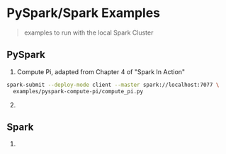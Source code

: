 # PySpark/Spark Examples

> examples to run with the local Spark Cluster


## PySpark 

1. Compute Pi, adapted from Chapter 4 of "Spark In Action"

```bash
spark-submit --deploy-mode client --master spark://localhost:7077 \
  examples/pyspark-compute-pi/compute_pi.py
```

2. 

## Spark

1. 
